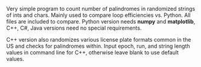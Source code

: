 Very simple program to count number of palindromes in randomized strings of ints and chars. Mainly used to compare loop efficiencies vs. Python. All files are included to compare. Python version needs **numpy** and **matplotlib**, C++, C#, Java versions need no special requirements.

C++ version also randomizes various license plate formats common in the US and checks for palindromes within. Input epoch, run, and string length values in command line for C++, otherwise leave blank to use default values. 